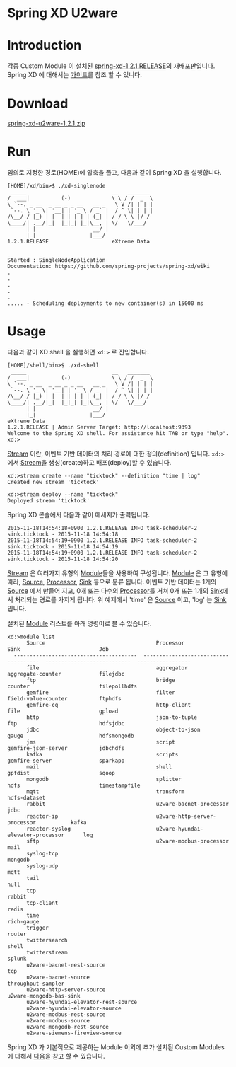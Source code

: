 Spring XD U2ware
=================================================
# Introduction

각종 Custom Module 이 설치된 [spring-xd-1.2.1.RELEASE](https://repo.spring.io/libs-release/org/springframework/xd/spring-xd/1.2.1.RELEASE/spring-xd-1.2.1.RELEASE-dist.zip)의 재배포판입니다.
Spring XD 에 대해서는 [가이드](http://docs.spring.io/spring-xd/docs/1.2.1.RELEASE/reference/html/#_install_spring_xd)를 참조 할 수 있니다.
 

# Download 

[spring-xd-u2ware-1.2.1.zip]()

# Run

임의로 지정한 경로(HOME)에 압축을 풀고, 다음과 같이 Spring XD 을 실행합니다.  
```
[HOME]/xd/bin>$ ./xd-singlenode
 _____                           __   _______
/  ___|          (-)             \ \ / /  _  \
\ `--. _ __  _ __ _ _ __   __ _   \ V /| | | |
 `--. \ '_ \| '__| | '_ \ / _` |  / ^ \| | | |
/\__/ / |_) | |  | | | | | (_| | / / \ \ |/ /
\____/| .__/|_|  |_|_| |_|\__, | \/   \/___/
      | |                  __/ |
      |_|                 |___/
1.2.1.RELEASE                    eXtreme Data


Started : SingleNodeApplication
Documentation: https://github.com/spring-projects/spring-xd/wiki
.
.
.
.
.
..... - Scheduling deployments to new container(s) in 15000 ms 
```


# Usage


다음과 같이 XD shell 을 실행하면 ```xd:>``` 로 진입합니다.
```
[HOME]/shell/bin>$ ./xd-shell
 _____                           __   _______
/  ___|          (-)             \ \ / /  _  \
\ `--. _ __  _ __ _ _ __   __ _   \ V /| | | |
 `--. \ '_ \| '__| | '_ \ / _` |  / ^ \| | | |
/\__/ / |_) | |  | | | | | (_| | / / \ \ |/ /
\____/| .__/|_|  |_|_| |_|\__, | \/   \/___/
      | |                  __/ |
      |_|                 |___/
eXtreme Data
1.2.1.RELEASE | Admin Server Target: http://localhost:9393
Welcome to the Spring XD shell. For assistance hit TAB or type "help".
xd:>
```

[Stream](http://docs.spring.io/spring-xd/docs/1.2.1.RELEASE/reference/html/#streams) 이란, 이벤트 기반 데이터의 처리 경로에 대한 정의(definition) 입니다.
```xd:>``` 에서 [Stream](http://docs.spring.io/spring-xd/docs/1.2.1.RELEASE/reference/html/#streams)을 생성(create)하고 배포(deploy)할 수 있습니다.

```
xd:>stream create --name "ticktock" --definition "time | log" 
Created new stream 'ticktock'

xd:>stream deploy --name "ticktock"
Deployed stream 'ticktock'
```

Spring XD 콘솔에서 다음과 같이 메세지가 출력됩니다.
```
2015-11-18T14:54:18+0900 1.2.1.RELEASE INFO task-scheduler-2 sink.ticktock - 2015-11-18 14:54:18
2015-11-18T14:54:19+0900 1.2.1.RELEASE INFO task-scheduler-2 sink.ticktock - 2015-11-18 14:54:19
2015-11-18T14:54:19+0900 1.2.1.RELEASE INFO task-scheduler-2 sink.ticktock - 2015-11-18 14:54:20
```

[Stream](http://docs.spring.io/spring-xd/docs/1.2.1.RELEASE/reference/html/#streams) 은 여러가지 유형의 [Module](http://docs.spring.io/spring-xd/docs/1.2.1.RELEASE/reference/html/#modules)들을 사용하여 구성됩니다.
[Module](http://docs.spring.io/spring-xd/docs/1.2.1.RELEASE/reference/html/#modules) 은 그 유형에 따라, [Source](http://docs.spring.io/spring-xd/docs/1.2.1.RELEASE/reference/html/#sources), [Processor](http://docs.spring.io/spring-xd/docs/1.2.1.RELEASE/reference/html/#processors), [Sink](http://docs.spring.io/spring-xd/docs/1.2.1.RELEASE/reference/html/#sinks) 등으로 분류 됩니다.
이벤트 기반 데이터는 1개의 [Source](http://docs.spring.io/spring-xd/docs/1.2.1.RELEASE/reference/html/#sources) 에서 만들어 지고,  0개 또는 다수의 [Processor](http://docs.spring.io/spring-xd/docs/1.2.1.RELEASE/reference/html/#processors)를 거쳐 0개 또는 1개의 [Sink](http://docs.spring.io/spring-xd/docs/1.2.1.RELEASE/reference/html/#sinks)에서 처리되는 경로를 가지게 됩니다. 위 예제에서 'time' 은 [Source](http://docs.spring.io/spring-xd/docs/1.2.1.RELEASE/reference/html/#sources) 이고, 'log' 는 [Sink](http://docs.spring.io/spring-xd/docs/1.2.1.RELEASE/reference/html/#sinks) 입니다.
 

설치된 [Module](http://docs.spring.io/spring-xd/docs/1.2.1.RELEASE/reference/html/#modules) 리스트를 아래 명령어로 볼 수 있습니다.
```
xd:>module list
      Source                                   Processor                              Sink                         Job
  ---------------------------------------  -------------------------------------  ---------------------------  -----------------
      file                                     aggregator                             aggregate-counter            filejdbc
      ftp                                      bridge                                 counter                      filepollhdfs
      gemfire                                  filter                                 field-value-counter          ftphdfs
      gemfire-cq                               http-client                            file                         gpload
      http                                     json-to-tuple                          ftp                          hdfsjdbc
      jdbc                                     object-to-json                         gauge                        hdfsmongodb
      jms                                      script                                 gemfire-json-server          jdbchdfs
      kafka                                    scripts                                gemfire-server               sparkapp
      mail                                     shell                                  gpfdist                      sqoop
      mongodb                                  splitter                               hdfs                         timestampfile
      mqtt                                     transform                              hdfs-dataset
      rabbit                                   u2ware-bacnet-processor                jdbc
      reactor-ip                               u2ware-http-server-processor           kafka
      reactor-syslog                           u2ware-hyundai-elevator-processor      log
      sftp                                     u2ware-modbus-processor                mail
      syslog-tcp                                                                      mongodb
      syslog-udp                                                                      mqtt
      tail                                                                            null
      tcp                                                                             rabbit
      tcp-client                                                                      redis
      time                                                                            rich-gauge
      trigger                                                                         router
      twittersearch                                                                   shell
      twitterstream                                                                   splunk
      u2ware-bacnet-rest-source                                                       tcp
      u2ware-bacnet-source                                                            throughput-sampler
      u2ware-http-server-source                                                       u2ware-mongodb-bas-sink
      u2ware-hyundai-elevator-rest-source
      u2ware-hyundai-elevator-source
      u2ware-modbus-rest-source
      u2ware-modbus-source
      u2ware-mongodb-rest-source
      u2ware-siemens-fireview-source
``` 
Spring XD 가 기본적으로 제공하는 Module 이외에 추가 설치된 Custom Modules 에 대해서 [다음](extensions/)을 참고 할 수 있습니다.